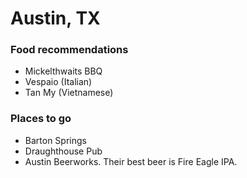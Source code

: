 # Austin, TX

### Food recommendations

* Mickelthwaits BBQ
* Vespaio (Italian)
* Tan My (Vietnamese)

### Places to go

* Barton Springs
* Draughthouse Pub
* Austin Beerworks. Their best beer is Fire Eagle IPA.
